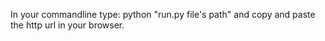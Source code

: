In your commandline type: python "run.py file's path" and copy and paste the http url in your browser.
